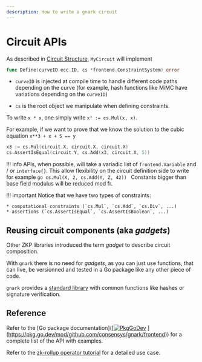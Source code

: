 ```yaml
---
description: How to write a gnark circuit
---
```


# Circuit APIs 

As described in [Circuit Structure](circuit_structure.md), `MyCircuit` will implement 

```go
func Define(curveID ecc.ID, cs *frontend.ConstraintSystem) error
```

* `curveID` is injected at compile time to handle different code paths depending on the curve (for example, hash functions like MiMC have variations depending on the `curveID`)

* `cs` is the root object we manipulate when defining constraints. 

To write `x * x`, one simply write `x² := cs.Mul(x, x)`.  

For example, if we want to prove that we know the solution to the cubic equation `x**3 + x + 5 == y`

```go
x3 := cs.Mul(circuit.X, circuit.X, circuit.X)
cs.AssertIsEqual(circuit.Y, cs.Add(x3, circuit.X, 5))
```


!!! info
	APIs, when possible, will take a variadic list of  `frontend.Variable` and / or `interface{}`. This allow flexibility on the circuit definition side to write for example
	```go
	cs.Mul(X, 2, cs.Add(Y, Z, 42))
	```
	Constants bigger than base field modulus will be reduced mod fr. 

!!! important
	Notice that we have two types of constraints: 

	* computational constraints (`cs.Mul`, `cs.Add`, `cs.Div`, ...)
	* assertions (`cs.AssertIsEqual`, `cs.AssertIsBoolean`, ...)

## Reusing circuit components (aka *gadgets*)

Other ZKP libraries introduced the term *gadget* to describe circuit composition. 

With `gnark` there is no need for *gadgets*, as you can just use functions, that can live, be versionned and tested in a Go package like any other piece of code.  

`gnark` provides a [standard library](standard_library.md) with common functions like hashes or signature verification. 

## Reference

Refer to the [Go package documentation]([[![PkgGoDev](https://pkg.go.dev/badge/mod/github.com/consensys/gnark/frontend)]() ](https://pkg.go.dev/mod/github.com/consensys/gnark/frontend)) for a complete list of the API with examples.

Refer to the [zk-rollup operator tutorial]() for a detailed use case. 
